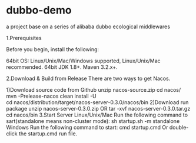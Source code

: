 # dubbo-demo
a project base on a series of alibaba dubbo ecological  middlewares

1.Prerequisites

Before you begin, install the following:

64bit OS: Linux/Unix/Mac/Windows supported, Linux/Unix/Mac recommended.
64bit JDK 1.8+.
Maven 3.2.x+.

2.Download & Build from Release
There are two ways to get Nacos.

  1)Download source code from Github
      unzip nacos-source.zip
      cd nacos/
      mvn -Prelease-nacos clean install -U  
      cd nacos/distribution/target/nacos-server-0.3.0/nacos/bin
  2)Download run package
      unzip nacos-server-0.3.0.zip  OR tar -xvf nacos-server-0.3.0.tar.gz
      cd nacos/bin
3.Start Server
  Linux/Unix/Mac
  Run the following command to sart(standalone means non-cluster mode):
    sh startup.sh -m standalone
  Windows
  Run the following command to start:
    cmd startup.cmd
  Or double-click the startup.cmd run file.
